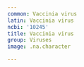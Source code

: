```yaml
---
common: Vaccinia virus
latin: Vaccinia virus
ncbi: '10245'
title: Vaccinia virus
group: Viruses
image: .na.character

---
```

